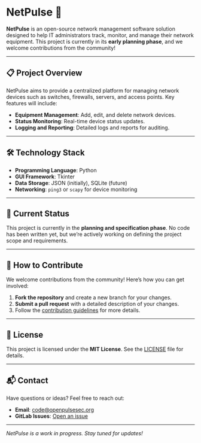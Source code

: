 # NetPulse 🚀

**NetPulse** is an open-source network management software solution designed to help IT administrators track, monitor, and manage their network equipment. This project is currently in its **early planning phase**, and we welcome contributions from the community!

---

## 📋 Project Overview

NetPulse aims to provide a centralized platform for managing network devices such as switches, firewalls, servers, and access points. Key features will include:

- **Equipment Management**: Add, edit, and delete network devices.
- **Status Monitoring**: Real-time device status updates.
- **Logging and Reporting**: Detailed logs and reports for auditing.

---

## 🛠️ Technology Stack

- **Programming Language**: Python
- **GUI Framework**: Tkinter
- **Data Storage**: JSON (initially), SQLite (future)
- **Networking**: `ping3` or `scapy` for device monitoring

---

## 🚧 Current Status

This project is currently in the **planning and specification phase**. No code has been written yet, but we’re actively working on defining the project scope and requirements.

---

## 🤝 How to Contribute

We welcome contributions from the community! Here’s how you can get involved:

1. **Fork the repository** and create a new branch for your changes.
2. **Submit a pull request** with a detailed description of your changes.
3. Follow the [contribution guidelines](CONTRIBUTING.md) for more details.

---

## 📜 License

This project is licensed under the **MIT License**. See the [LICENSE](LICENSE) file for details.

---

## 📬 Contact

Have questions or ideas? Feel free to reach out:

- **Email**: code@openpulsesec.org
- **GitLab Issues**: [Open an issue](https://gitlab.com/open-pulse-security/net-pulse/issues)

---

*NetPulse is a work in progress. Stay tuned for updates!*